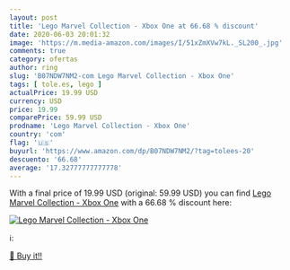 ```yaml
---
layout: post
title: 'Lego Marvel Collection - Xbox One at 66.68 % discount'
date: 2020-06-03 20:01:32
image: 'https://m.media-amazon.com/images/I/51xZmXVw7kL._SL200_.jpg'
comments: true
category: ofertas
author: ring
slug: 'B07NDW7NM2-com Lego Marvel Collection - Xbox One'
tags: [ tole.es, lego ]
actualPrice: 19.99 USD
currency: USD
price: 19.99
comparePrice: 59.99 USD
prodname: 'Lego Marvel Collection - Xbox One'
country: 'com'
flag: '🇺🇸'
buyurl: 'https://www.amazon.com/dp/B07NDW7NM2/?tag=tolees-20'
descuento: '66.68'
average: '17.32777777777778'
---
```


With a final price of 19.99 USD (original: 59.99 USD) you can find [Lego Marvel Collection - Xbox One](https://www.amazon.com/dp/B07NDW7NM2/?tag=tolees-20) with a  66.68 % discount here:

[![Lego Marvel Collection - Xbox One](https://m.media-amazon.com/images/I/51xZmXVw7kL._SL200_.jpg)](https://www.amazon.com/dp/B07NDW7NM2/?tag=tolees-20)

ℹ️:


[🛒 Buy it!!](https://www.amazon.com/dp/B07NDW7NM2/?tag=tolees-20)
